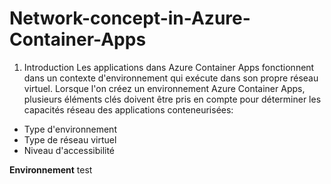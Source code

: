 # Network-concept-in-Azure-Container-Apps
1. Introduction
Les applications dans Azure Container Apps fonctionnent dans un contexte d'environnement qui exécute dans son propre réseau virtuel. Lorsque l'on créez un environnement Azure Container Apps, plusieurs éléments clés doivent être pris en compte pour déterminer les capacités réseau des applications conteneurisées:
- Type d'environnement
- Type de réseau virtuel
- Niveau d'accessibilité

__Environnement__
test